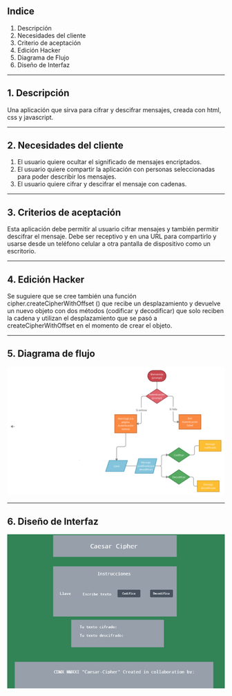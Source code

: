 ## **Indice**

  1. Descripción
  2. Necesidades del cliente
  3. Criterio de aceptación
  4. Edición Hacker
  5. Diagrama de Flujo
  6. Diseño de Interfaz

---
## **1. Descripción**

Una aplicación que sirva para cifrar y descifrar mensajes, creada con html, css y javascript.

---
## **2. Necesidades del cliente**

1. El usuario quiere ocultar el significado de mensajes encriptados.
2. El usuario quiere compartir la aplicación con personas seleccionadas para poder describir los mensajes.
3. El usuario quiere cifrar y descifrar el mensaje con cadenas.

---
## **3. Criterios de aceptación**

Esta aplicación debe permitir al usuario cifrar mensajes y también permitir descifrar el mensaje. Debe ser receptivo y en una URL para compartirlo y usarse desde un teléfono celular a otra pantalla de dispositivo como un escritorio.

---
## **4. Edición Hacker**

Se suguiere que se cree también una función cipher.createCipherWithOffset () que recibe un desplazamiento y devuelve un nuevo objeto con dos métodos (codificar y decodificar) que solo reciben la cadena y utilizan el desplazamiento que se pasó a createCipherWithOffset en el momento de crear el objeto.

---

## **5. Diagrama de flujo**

![Diagrama](./src/assets/flujo.png)

---
## **6. Diseño de Interfaz**

![Diseño de interfaz](./src/assets/D.I.Corregido.png)
